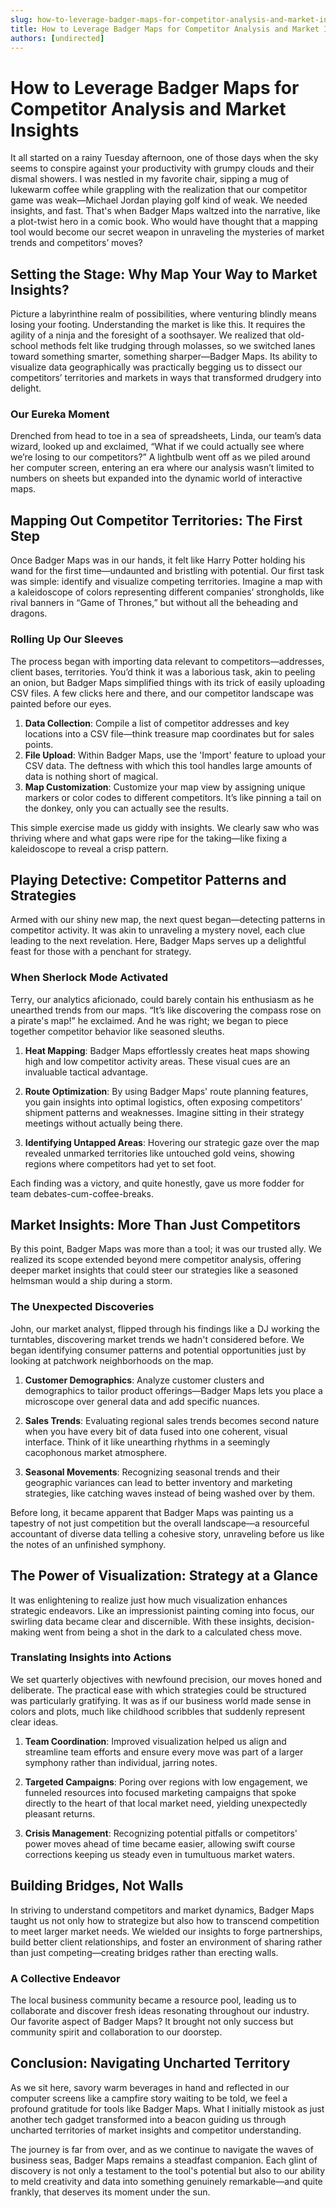 ```yaml
---
slug: how-to-leverage-badger-maps-for-competitor-analysis-and-market-insights
title: How to Leverage Badger Maps for Competitor Analysis and Market Insights
authors: [undirected]
---
```



# How to Leverage Badger Maps for Competitor Analysis and Market Insights

It all started on a rainy Tuesday afternoon, one of those days when the sky seems to conspire against your productivity with grumpy clouds and their dismal showers. I was nestled in my favorite chair, sipping a mug of lukewarm coffee while grappling with the realization that our competitor game was weak—Michael Jordan playing golf kind of weak. We needed insights, and fast. That's when Badger Maps waltzed into the narrative, like a plot-twist hero in a comic book. Who would have thought that a mapping tool would become our secret weapon in unraveling the mysteries of market trends and competitors’ moves?

## Setting the Stage: Why Map Your Way to Market Insights?

Picture a labyrinthine realm of possibilities, where venturing blindly means losing your footing. Understanding the market is like this. It requires the agility of a ninja and the foresight of a soothsayer. We realized that old-school methods felt like trudging through molasses, so we switched lanes toward something smarter, something sharper—Badger Maps. Its ability to visualize data geographically was practically begging us to dissect our competitors’ territories and markets in ways that transformed drudgery into delight.

### Our Eureka Moment

Drenched from head to toe in a sea of spreadsheets, Linda, our team’s data wizard, looked up and exclaimed, “What if we could actually see where we’re losing to our competitors?” A lightbulb went off as we piled around her computer screen, entering an era where our analysis wasn’t limited to numbers on sheets but expanded into the dynamic world of interactive maps.

## Mapping Out Competitor Territories: The First Step

Once Badger Maps was in our hands, it felt like Harry Potter holding his wand for the first time—undaunted and bristling with potential. Our first task was simple: identify and visualize competing territories. Imagine a map with a kaleidoscope of colors representing different companies’ strongholds, like rival banners in “Game of Thrones,” but without all the beheading and dragons.

### Rolling Up Our Sleeves

The process began with importing data relevant to competitors—addresses, client bases, territories. You’d think it was a laborious task, akin to peeling an onion, but Badger Maps simplified things with its trick of easily uploading CSV files. A few clicks here and there, and our competitor landscape was painted before our eyes.

1. **Data Collection**: Compile a list of competitor addresses and key locations into a CSV file—think treasure map coordinates but for sales points.
2. **File Upload**: Within Badger Maps, use the 'Import' feature to upload your CSV data. The deftness with which this tool handles large amounts of data is nothing short of magical.
3. **Map Customization**: Customize your map view by assigning unique markers or color codes to different competitors. It’s like pinning a tail on the donkey, only you can actually see the results.

This simple exercise made us giddy with insights. We clearly saw who was thriving where and what gaps were ripe for the taking—like fixing a kaleidoscope to reveal a crisp pattern.

## Playing Detective: Competitor Patterns and Strategies

Armed with our shiny new map, the next quest began—detecting patterns in competitor activity. It was akin to unraveling a mystery novel, each clue leading to the next revelation. Here, Badger Maps serves up a delightful feast for those with a penchant for strategy.

### When Sherlock Mode Activated

Terry, our analytics aficionado, could barely contain his enthusiasm as he unearthed trends from our maps. “It’s like discovering the compass rose on a pirate's map!” he exclaimed. And he was right; we began to piece together competitor behavior like seasoned sleuths.

1. **Heat Mapping**: Badger Maps effortlessly creates heat maps showing high and low competitor activity areas. These visual cues are an invaluable tactical advantage.
   
2. **Route Optimization**: By using Badger Maps' route planning features, you gain insights into optimal logistics, often exposing competitors’ shipment patterns and weaknesses. Imagine sitting in their strategy meetings without actually being there.

3. **Identifying Untapped Areas**: Hovering our strategic gaze over the map revealed unmarked territories like untouched gold veins, showing regions where competitors had yet to set foot.

Each finding was a victory, and quite honestly, gave us more fodder for team debates-cum-coffee-breaks.

## Market Insights: More Than Just Competitors

By this point, Badger Maps was more than a tool; it was our trusted ally. We realized its scope extended beyond mere competitor analysis, offering deeper market insights that could steer our strategies like a seasoned helmsman would a ship during a storm.

### The Unexpected Discoveries

John, our market analyst, flipped through his findings like a DJ working the turntables, discovering market trends we hadn't considered before. We began identifying consumer patterns and potential opportunities just by looking at patchwork neighborhoods on the map.

1. **Customer Demographics**: Analyze customer clusters and demographics to tailor product offerings—Badger Maps lets you place a microscope over general data and add specific nuances.

2. **Sales Trends**: Evaluating regional sales trends becomes second nature when you have every bit of data fused into one coherent, visual interface. Think of it like unearthing rhythms in a seemingly cacophonous market atmosphere.

3. **Seasonal Movements**: Recognizing seasonal trends and their geographic variances can lead to better inventory and marketing strategies, like catching waves instead of being washed over by them.

Before long, it became apparent that Badger Maps was painting us a tapestry of not just competition but the overall landscape—a resourceful accountant of diverse data telling a cohesive story, unraveling before us like the notes of an unfinished symphony.

## The Power of Visualization: Strategy at a Glance

It was enlightening to realize just how much visualization enhances strategic endeavors. Like an impressionist painting coming into focus, our swirling data became clear and discernible. With these insights, decision-making went from being a shot in the dark to a calculated chess move.

### Translating Insights into Actions

We set quarterly objectives with newfound precision, our moves honed and deliberate. The practical ease with which strategies could be structured was particularly gratifying. It was as if our business world made sense in colors and plots, much like childhood scribbles that suddenly represent clear ideas.

1. **Team Coordination**: Improved visualization helped us align and streamline team efforts and ensure every move was part of a larger symphony rather than individual, jarring notes.

2. **Targeted Campaigns**: Poring over regions with low engagement, we funneled resources into focused marketing campaigns that spoke directly to the heart of that local market need, yielding unexpectedly pleasant returns.

3. **Crisis Management**: Recognizing potential pitfalls or competitors' power moves ahead of time became easier, allowing swift course corrections keeping us steady even in tumultuous market waters.

## Building Bridges, Not Walls

In striving to understand competitors and market dynamics, Badger Maps taught us not only how to strategize but also how to transcend competition to meet larger market needs. We wielded our insights to forge partnerships, build better client relationships, and foster an environment of sharing rather than just competing—creating bridges rather than erecting walls.

### A Collective Endeavor

The local business community became a resource pool, leading us to collaborate and discover fresh ideas resonating throughout our industry. Our favorite aspect of Badger Maps? It brought not only success but community spirit and collaboration to our doorstep.

## Conclusion: Navigating Uncharted Territory

As we sit here, savory warm beverages in hand and reflected in our computer screens like a campfire story waiting to be told, we feel a profound gratitude for tools like Badger Maps. What I initially mistook as just another tech gadget transformed into a beacon guiding us through uncharted territories of market insights and competitor understanding.

The journey is far from over, and as we continue to navigate the waves of business seas, Badger Maps remains a steadfast companion. Each glint of discovery is not only a testament to the tool's potential but also to our ability to meld creativity and data into something genuinely remarkable—and quite frankly, that deserves its moment under the sun.